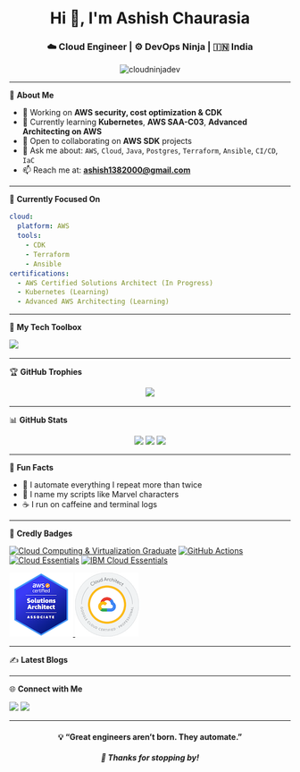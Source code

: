 <h1 align="center">Hi 👋, I'm Ashish Chaurasia</h1>
<h3 align="center">☁️ Cloud Engineer | ⚙️ DevOps Ninja | 🇮🇳 India</h3>

<p align="center">
  <img src="https://komarev.com/ghpvc/?username=cloudninjadev&label=Profile%20views&color=brightgreen&style=flat-square" alt="cloudninjadev" />
</p>

---

🌟 **About Me**
- 🚀 Working on **AWS security, cost optimization & CDK**
- 🧠 Currently learning **Kubernetes**, **AWS SAA-C03**, **Advanced Architecting on AWS**
- 🤝 Open to collaborating on **AWS SDK** projects
- 💬 Ask me about: `AWS`, `Cloud`, `Java`, `Postgres`, `Terraform`, `Ansible`, `CI/CD`, `IaC`
- 📫 Reach me at: **ashish1382000@gmail.com**

---

🎯 **Currently Focused On**
```yaml
cloud:
  platform: AWS
  tools:
    - CDK
    - Terraform
    - Ansible
certifications:
  - AWS Certified Solutions Architect (In Progress)
  - Kubernetes (Learning)
  - Advanced AWS Architecting (Learning)
```

---

🧠 **My Tech Toolbox**
<p align="left"> <img src="https://skillicons.dev/icons?i=aws,terraform,docker,kubernetes,ansible,java,spring,linux,python,postgres,git,github,jenkins,nodejs,bash" /> </p>

---

🏆 **GitHub Trophies**
<p align="center"> <img src="https://github-profile-trophy.vercel.app/?username=cloudninjadev&theme=gruvbox&row=1&column=7" /> </p>

---

📊 **GitHub Stats**
<p align="center"> <img src="https://github-readme-stats.vercel.app/api?username=cloudninjadev&show_icons=true&theme=tokyonight" /> <img src="https://github-readme-stats.vercel.app/api/top-langs/?username=cloudninjadev&layout=compact&theme=tokyonight" /> <img src="https://github-readme-streak-stats.herokuapp.com/?user=cloudninjadev&theme=tokyonight" /> </p>

---

🧩 **Fun Facts**
- 🧠 I automate everything I repeat more than twice
- 🤖 I name my scripts like Marvel characters
- ☕ I run on caffeine and terminal logs

---

🥇 **Credly Badges**
<p align="left"> <a href="http://www.credly.com/badges/f00a4037-93a1-4727-b810-f8b19146a335"><img src="https://images.credly.com/size/110x110/images/2fa4d7d3-5bed-4c77-abdc-6cd3517e0b53/Cloud_Computing-Virtualization_-_4_Star.png" alt="Cloud Computing & Virtualization Graduate"/></a> <a href="http://www.credly.com/badges/31f71677-13b7-4fa0-8276-e6b5141aaded"><img src="https://images.credly.com/size/110x110/images/89efc3e7-842b-4790-b09b-9ea5efc71ec3/image.png" alt="GitHub Actions"/></a> <a href="http://www.credly.com/badges/3384ca7d-0033-4cc1-94d2-64fed76de995"><img src="https://images.credly.com/size/110x110/images/5ee26427-f944-4182-b802-459462184c9a/image.png" alt="Cloud Essentials"/></a> <a href="http://www.credly.com/badges/19c640c1-2730-4652-86da-16d1280de057"><img src="https://images.credly.com/size/110x110/images/7d768acf-ce3c-4a05-9778-a5013b1211c9/blob" alt="IBM Cloud Essentials"/></a> </p>
<p align="left">
  <a href="https://www.credly.com/badges/30ad05b2-06f9-4d3b-b8ce-a1657c3b8b37" target="_blank">
    <img src="https://github.com/CloudNinjaDev/CloudNinjaDev/blob/main/images/aws-certified-solutions-architect-associate%20(2).png" alt="Badge" />
  </a>
  <a href="https://www.credly.com/badges/3d362067-1119-4057-8734-bff7c9d93962" target="_blank">
    <img src="https://github.com/CloudNinjaDev/CloudNinjaDev/blob/main/images/professional-cloud-architect-certification%20(1).png" alt="Badge" />
  </a>
</p>

---

✍️ **Latest Blogs**
<!-- BLOG-POST-LIST:START --> <!-- BLOG-POST-LIST:END -->

---

🌐 **Connect with Me**
<p align="left"> <a href="https://www.linkedin.com/in/ashish-chaurasia-683630175/" target="_blank"><img src="https://skillicons.dev/icons?i=linkedin" /></a> <a href="https://medium.com/@ashish-chaurasia" target="_blank"><img src="https://skillicons.dev/icons?i=medium" /></a> </p>

---

<h4 align="center">💡 “Great engineers aren’t born. They automate.”</h4>
<h5 align="center">🖖 Thanks for stopping by!</h5>
